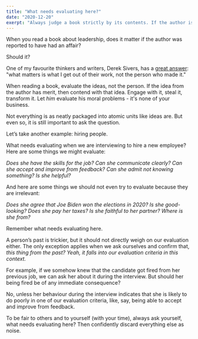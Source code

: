 ```yaml
---
title: "What needs evaluating here?"
date: "2020-12-20"
exerpt: "Always judge a book strictly by its contents. If the author is an alcoholic and misogynist, it should not matter in your consideration of his ideas."
---
```


When you read a book about leadership, does it matter if the author was reported to have had an affair?

Should it? 

One of my favourite thinkers and writers, Derek Sivers, has a [great answer](https://sive.rs/you-not-them): "what matters is what I get out of their work, not the person who made it."

When reading a book, evaluate the ideas, not the person. If the idea from the author has merit, then contend with that idea. Engage with it, steal it, transform it. Let *him* evaluate his moral problems - it's none of your business.

Not everything is as neatly packaged into atomic units like ideas are. But even so, it is still important to ask the question.

Let’s take another example: hiring people.

What needs evaluating when we are interviewing to hire a new employee? Here are some things we might evaluate:

*Does she have the skills for the job? Can she communicate clearly? Can she accept and improve from feedback?  Can she admit not knowing something? Is she helpful?*

And here are some things we should not even try to evaluate because they are irrelevant: 

*Does she agree that Joe Biden won the elections in 2020? Is she good-looking? Does she pay her taxes? Is she faithful to her partner? Where is she from?*

Remember what needs evaluating here.

A person’s past is trickier, but it should not directly weigh on our evaluation either. The only exception applies when we ask ourselves and confirm that, *this thing from the past? Yeah, it falls into our evaluation criteria in this context.*

For example, if we somehow knew that the candidate got fired from her previous job, we can ask her about it during the interview. But should her being fired be of any immediate consequence?

No, unless her behaviour during the interview indicates that she is likely to do poorly in one of our evaluation criteria, like, say, being able to accept and improve from feedback.

To be fair to others and to yourself (with your time), always ask yourself, what needs evaluating here? Then confidently discard everything else as noise.